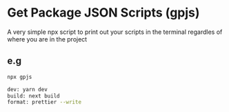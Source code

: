 # Get Package JSON Scripts (gpjs)

A very simple npx script to print out your scripts in the terminal regardles of where you are in the project

## e.g

```bash
npx gpjs

dev: yarn dev
build: next build
format: prettier --write
```
